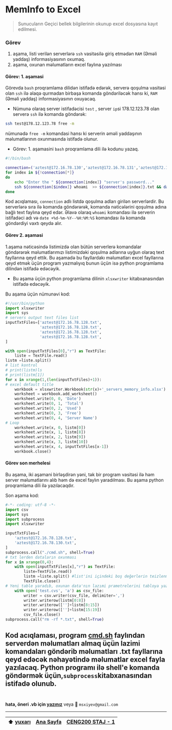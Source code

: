 # MemInfo to Excel
> Sunucuların Geçici bellek bilgilerinin okunup excel dosyasına kayıt edilmesi.

### Görev
 1. aşama, listi verilən serverlərə `ssh` vasitəsilə giriş etmədən `RAM` (Əməli yaddaş) informasiyasının oxumaq.
 2. aşama, oxunan məlumatların excel faylına yazılması


 #### Görev: 1. aşamasi
Görevda `bash` proqramlama dilidən istifadə edərək, serverə qoşulma vasitəsi olan `ssh` ilə əlaqə qurmadan birbaşa komanda göndəriləcək hansı ki, `RAM` (Əməli yaddaş) informasiyasının oxuyacaq.

* Nümunə olaraq server istifadəcisi `test` , server `ip`si 178.12.123.78 olan serverə `ssh` ilə komanda göndərək:
```bash
ssh test@178.12.123.78 free -m
```
nümunədə `free -m` komandasi hansı ki serverin əməli yaddaşının məlumatlarının oxunmasında istifadə olunur.
* Görev: 1. aşamasini `bash` proqramlama dili ilə kodunu yazaq.

```bash
#!/bin/bash

connection=('aztest@172.16.78.130','aztest@172.16.78.131','aztest@172.16.78.132')
for index in ${!connection[*]}
do
    echo "Enter the " ${connection[index]} "server's password..."
    ssh ${connection[$index]} whoami  >> ${connection[index]}.txt && date +%d-%m-%Y--%H:%M:%S  >> ${connection[index]}.txt && free -m >> ${connection[index]}.txt
done
```
Kod acıqlaması, `connection` adlı listdə qoşulma adları girilən serverlərdir. Bu serverlərə sıra ilə komanda göndərərək, komanda nəticələrini qoşulma adına bağlı text faylına qeyd edər. Əlavə olaraq `whoami` komandası ilə serverin istifadəci adı və `date +%d-%m-%Y--%H:%M:%S` komandası ilə komanda göndərdiyi vaxtı qeydə alır.

#### Görev 2. aşamasi
1.aşama nəticəsində listimizdə olan bütün serverlerə komandalar göndərərək məlumatlarımızı listimizdəki qoşulma adlarına uyğun olaraq text fayllarına qeyd ettik. Bu aşamadə bu fayllardakı məlumatları excel fayllarına qeyd etmək üçün program yazmalıyıq bunun üçün isə python programlama dilindən istifadə edəcəyik.
* Bu aşama üçün python programlama dilinin `xlsxwriter` kitabxanasından istifadə edəcəyik.

Bu aşama üçün nümunəvi kod:
```python
#!/usr/bin/python
import xlsxwriter
import sys
# servers output text files list
inputTxtFiles=['aztest@172.16.78.128.txt',
               'aztest@172.16.78.128.txt',
               'aztest@172.16.78.128.txt',
               'aztest@172.16.78.128.txt',
]

with open(inputTxtFiles[0],"r") as TextFile:
    liste = TextFile.read()
listm =liste.split()
# list kontrol
# print(listm)ls
# print(listm[1])
for x in xrange(1,(len(inputTxtFiles)+1)):
# excel default title
    workbook = xlsxwriter.Workbook(str(x)+'_servers_memory_info.xlsx')
    worksheet = workbook.add_worksheet()
    worksheet.write(0, 0, 'Date')
    worksheet.write(0, 1, 'Total')
    worksheet.write(0, 2, 'Used')
    worksheet.write(0, 3, 'Free')
    worksheet.write(0, 4, 'Server Name')
# Loop
    worksheet.write(x, 0, listm[0])
    worksheet.write(x, 1, listm[8])
    worksheet.write(x, 2, listm[9])
    worksheet.write(x, 3, listm[10])
    worksheet.write(x, 4, inputTxtFiles[x-1])
    workbook.close()
```

#### Görev son merhelesi
Bu aşama, iki aşamani birləşdirən yəni, tək bir program vasitəsi ilə həm server məlumatlarını alıb həm də excel faylın yaradılması. Bu aşama python proqramlama dili ilə yazılacaqdır.

Son aşama kod:

```python
#-*- coding: utf-8 -*-
import csv
import sys
import subprocess
import xlsxwriter

inputTxtFiles=[
    'aztest@172.16.78.128.txt',
    'aztest@172.16.78.130.txt',
]
subprocess.call("./cmd.sh", shell=True)
# txt lerden dataların oxunması
for x in xrange(0,4):
    with open(inputTxtFiles[x],"r") as TextFile:
        liste=TextFile.read()
        listm =liste.split() #list'ini içindeki boş değerlerin teizlenmesi
        TextFile.close()
# Yeni table yaradıb, oxunan data'nın lazımi prametrelerini tabloya yazma işlemi
    with open('test.cvs', 'a') as csv_file:
        writer = csv.writer(csv_file, delimiter=',')
        writer.writerow(listm[0:8])
        writer.writerow(['']+listm[8:15])
        writer.writerow(['']+listm[15:19])
        csv_file.close()
subprocess.call("rm -rf *.txt", shell=True)
```

Kod acıqlaması, program [cmd.sh]( https://github.com/mahammad/CENG200_STAJ1/blob/master/memInfo/code/cmd.sh) faylından serverdən məlumatları almaq üçün lazimi komandaları göndərib məlumatları .txt fayllarına qeyd edəcək nəhayətində məlumatlar excel fayla yazılacaq. Python programı ilə shell'e komanda göndərmək üçün,`subprocess`kitabxanasından istifadə olunub. <br>
<br>
-----------

**hata, öneri .vb için [yazınız](https://github.com/mahammad/CENG200_STAJ1/issues/new)** veya :email: `msxiyev@gmail.com`

---------------------------
 :arrow_up: [yuxarı](https://github.com/mahammad/CENG200_STAJ1/blob/master/memInfo/lang/tr.md#meminfo-to-excel)| [Ana Sayfa](https://github.com/mahammad/CENG200_STAJ1/blob/master/rm/tr.md#azerkosmos-staj-program%C4%B1-g%C3%B6revleri) |[CENG200 STAJ - 1](https://github.com/mahammad/CENG200_STAJ1#ceng200-staj---1)       
 ---|----|----

